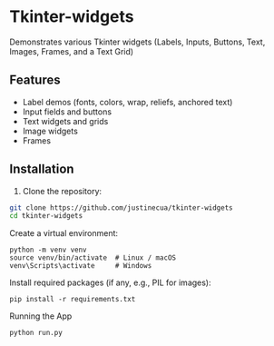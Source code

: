 # Tkinter-widgets

Demonstrates various Tkinter widgets (Labels, Inputs, Buttons, Text, Images, Frames, and a Text Grid)

## Features

- Label demos (fonts, colors, wrap, reliefs, anchored text)
- Input fields and buttons
- Text widgets and grids
- Image widgets
- Frames

## Installation

1. Clone the repository:

```bash
git clone https://github.com/justinecua/tkinter-widgets
cd tkinter-widgets
```
Create a virtual environment:
```
python -m venv venv
source venv/bin/activate  # Linux / macOS
venv\Scripts\activate     # Windows
```
Install required packages (if any, e.g., PIL for images):
```
pip install -r requirements.txt
```
Running the App
```
python run.py
```
